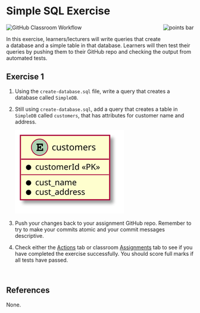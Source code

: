 # Simple SQL Exercise

<img alt="points bar" align="right" height="36" src="../../blob/badges/.github/badges/points-bar.svg" />

![GitHub Classroom Workflow](../../workflows/GitHub%20Classroom%20Workflow/badge.svg?branch=master)

In this exercise, learners/lecturers will write queries that create a database and a simple table in that database. Learners will then test their queries by pushing them to their GitHub repo and checking the output from automated tests.

## Exercise 1

1. Using the `create-database.sql` file, write a query that creates a database called `SimpleDB`.

1. Still using `create-database.sql`, add a query that creates a table in `SimpleDB` called `customers`, that has attributes for customer name and address.

    ![UML diagram](assets/SoWkIImgAStDuKhDAyaigLH8BYqkoSzDBIfMgEPIKD22yprJ56ni0hpjx82YkhfmgVYynDnK12yn9QKejRYOgvRB8JKl1MWi0000.svg)

1. Push your changes back to your assignment GitHub repo. Remember to try to make your commits atomic and your commit messages descriptive.

1. Check either the [Actions](/actions) tab or classroom [Assignments](https://classroom.github.com/classrooms/38383355-sandbox-classroom/assignments/simple-sql-exercise-redux2) tab to see if you have completed the exercise successfully. You should score full marks if all tests have passed.

<br />

## References

None.
